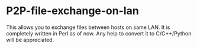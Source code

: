 # P2P-file-exchange-on-lan
This allows you to exchange files between hosts on same LAN. It is completely written in Perl as of now. Any help to convert it to C/C++/Python will be appreciated.
